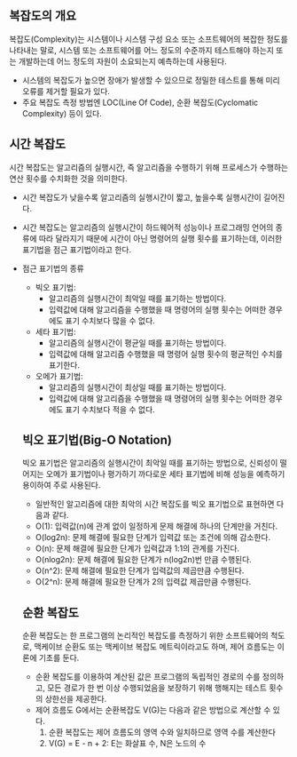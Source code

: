 ## 복잡도의 개요

복잡도(Complexity)는 시스템이나 시스템 구성 요소 또는 소프트웨어의 복잡한 정도를 나타내는 말로, 시스템 또는 소프트웨어를 어느 정도의 수준까지 테스트해야 하는지 또는 개발하는데 어느 정도의 자원이 소요되는지 예측하는데 사용된다.

- 시스템의 복잡도가 높으면 장애가 발생할 수 있으므로 정밀한 테스트를 통해 미리 오류를 제거할 필요가 있다.
- 주요 복잡도 측정 방법엔 LOC(Line Of Code), 순환 복잡도(Cyclomatic Complexity) 등이 있다.

## 시간 복잡도

시간 복잡도는 알고리즘의 실행시간, 즉 알고리즘을 수행하기 위해 프로세스가 수행하는 연산 횟수를 수치화한 것을 의미한다.

- 시간 복잡도가 낮을수록 알고리즘의 실행시간이 짧고, 높을수록 실행시간이 길어진다.
- 시간 복잡도는 알고리즘의 실행시간이 하드웨어적 성능이나 프로그래밍 언어의 종류에 따라 달라지기 때문에 시간이 아닌 명령어의 실행 횟수를 표기하는데, 이러한 표기법을 점근 표기법이라고 한다.
- 점근 표기법의 종류
  - 빅오 표기법:
    - 알고리즘의 실행시간이 최악일 때를 표기하는 방법이다.
    - 입력값에 대해 알고리즘을 수행했을 때 명령어의 실행 횟수는 어떠한 경우에도 표기 수치보다 많을 수 없다.
  - 세타 표기법:
    - 알고리즘의 실행시간이 평균일 때를 표기하는 방법이다.
    - 입력값에 대해 알고리즘 수행했을 때 명령어 실행 횟수의 평균적인 수치를 표기한다.
  - 오메가 표기법:
    - 알고리즘의 실행시간이 최상일 때를 표기하는 방법이다.
    - 입력값에 대해 알고리즘을 수행했을 때 명령어의 실행 횟수는 어떠한 경우에도 표기 수치보다 적을 수 없다.
   
  ## 빅오 표기법(Big-O Notation)

  빅오 표기법은 알고리즘의 실행시간이 최악일 때를 표기하는 방법으로, 신뢰성이 떨어지는 오메가 표기법이나 평가하기 까다로운 세타 표기법에 비해 성능을 예측하기 용이하여 주로 사용된다.

  - 일반적인 알고리즘에 대한 최악의 시간 복잡도를 빅오 표기법으로 표현하면 다음과 같다.
  - O(1): 입력값(n)에 관계 없이 일정하게 문제 해결에 하나의 단계만을 거친다.
  - O(log2n): 문제 해결에 필요한 단계가 입력값 또는 조건에 의해 감소한다.
  - O(n): 문제 해결에 필요한 단계가 입력값과 1:1의 관계를 가진다.
  - O(nlog2n): 문제 해결에 필요한 단계가 n(log2n)번 만큼 수행된다.
  - O(n^2): 문제 해결에 필요한 단계가 입력값의 제곱만큼 수행된다.
  - O(2^n): 문제 해결에 필요한 단계가 2의 입력값 제곱만큼 수행된다.
 
  ## 순환 복잡도

  순환 복잡도는 한 프로그램의 논리적인 복잡도를 측정하기 위한 소프트웨어의 척도로, 맥케이브 순환도 또는 맥케이브 복잡도 메트릭이라고도 하며, 제어 흐름도는 이론에 기초를 둔다.

  - 순환 복잡도를 이용하여 계산된 값은 프로그램의 독립적인 경로의 수를 정의하고, 모든 경로가 한 번 이상 수행되었음을 보장하기 위해 행해지는 테스트 횟수의 상한선을 제공한다.
  - 제어 흐름도 G에서는 순환복잡도 V(G)는 다음과 같은 방법으로 계산할 수 있다.
    1. 순환 복잡도는 제어 흐름도의 영역 수와 일치하므로 영역 수를 계산한다
    2. V(G) = E - n + 2: E는 화살표 수, N은 노드의 수
